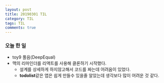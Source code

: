 ```yaml
---
layout: post
title: 20190301 TIL
category: TIL
tags: TIL
comments: true
---
```


### 오늘 한 일

- toy9 풀음(DeepEqual)
- 맥의 리마인더를 리액트를 사용해 클론하기 시작했다.
  - 설계를 상세하게 하지않고해서 코드를 짜는데 어려움이 있었다. 
  - **todolist**같은 앱은 쉽게 만들수 있을줄 알았는데 생각보다 많이 어려운 것 같다.
